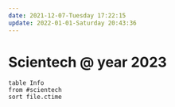 ```yaml
---
date: 2021-12-07-Tuesday 17:22:15
update: 2022-01-01-Saturday 20:43:36
---
```

# Scientech @ year 2023

```dataview
table Info
from #scientech
sort file.ctime
```

